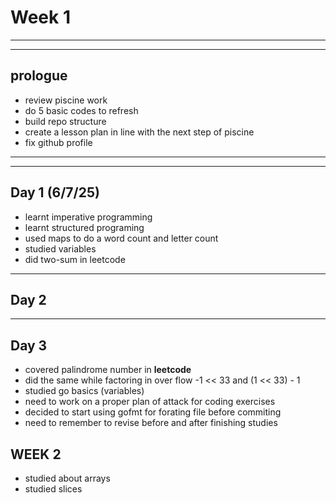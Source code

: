 # Week 1


---
---

## prologue 

- review piscine work
- do 5 basic codes to refresh
- build repo structure
- create a lesson plan in line with the next step of piscine
- fix github profile

---
---

## Day 1 (6/7/25)
- learnt imperative programming
- learnt structured programing
- used maps to do a word count and letter count
- studied variables
- did two-sum in leetcode

---
## Day 2


---
## Day 3

- covered palindrome number in **leetcode**
- did the same while factoring in over flow -1 << 33 and (1 << 33) - 1 
- studied go basics (variables)
- need to work on a proper plan of attack for coding exercises
- decided to start using gofmt for forating file before commiting
- need to remember to revise before and after finishing studies


## WEEK 2

- studied about arrays
- studied slices